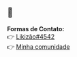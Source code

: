 ## 👋


**Formas de Contato:**<br>
👉 <a href="https://discordapp.com/channels/@me/211587715467182080/"> Likizão#4542 </a> <br>
👉 <a href="https://discord.gg/AaNdx4g"> Minha comunidade </a>


